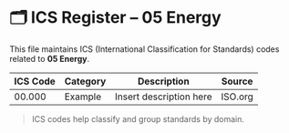 # 🗂 ICS Register – 05 Energy

This file maintains ICS (International Classification for Standards) codes related to **05 Energy**.

| ICS Code | Category | Description | Source |
|----------|----------|-------------|--------|
| 00.000   | Example  | Insert description here | ISO.org |

> ICS codes help classify and group standards by domain.
